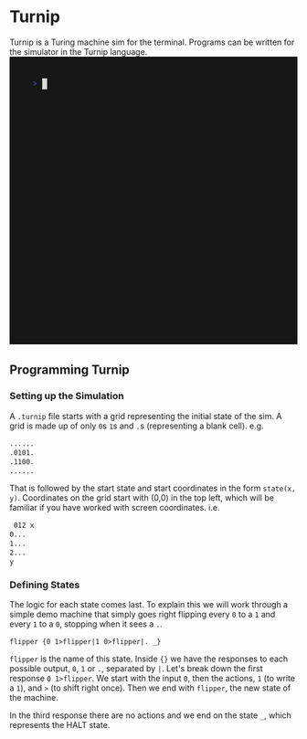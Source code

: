 # Turnip
Turnip is a Turing machine sim for the terminal. Programs can be written for
the simulator in the Turnip language.
![](demo.gif)

## Programming Turnip

### Setting up the Simulation
A `.turnip` file starts with a grid representing the initial state of the sim.
A grid is made up of only `0`s `1`s and `.`s (representing a blank cell).
e.g.
```
......
.0101.
.1100.
......
```
That is followed by the start state and start coordinates in the form 
`state(x, y)`. Coordinates on the grid start with (0,0) in the top left, which 
will be familiar if you have worked with screen coordinates. i.e.
```
 012 x
0...
1...
2...
y
```

### Defining States
The logic for each state comes last. To explain this we will work through a 
simple demo machine that simply goes right flipping every `0` to a `1` and every
`1` to a `0`, stopping when it sees a `.`.
```
flipper {0 1>flipper|1 0>flipper|. _}
```
`flipper` is the name of this state. Inside `{}` we have the responses to each 
possible output, `0`, `1` or `.`, separated by `|`. Let's break down the first
response `0 1>flipper`. We start with the input `0`, then the actions, `1` (to 
write a `1`), and `>` (to shift right once). Then we end with `flipper`, the 
new state of the machine.

In the third response there are no actions and we end on the state `_`, which
represents the HALT state.


